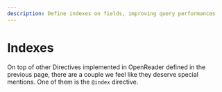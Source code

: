 ```yaml
---
description: Define indexes on fields, improving query performances
---
```


# Indexes

On top of other Directives implemented in OpenReader defined in the previous page, there are a couple we feel like they deserve special mentions. One of them is the `@index` directive.

